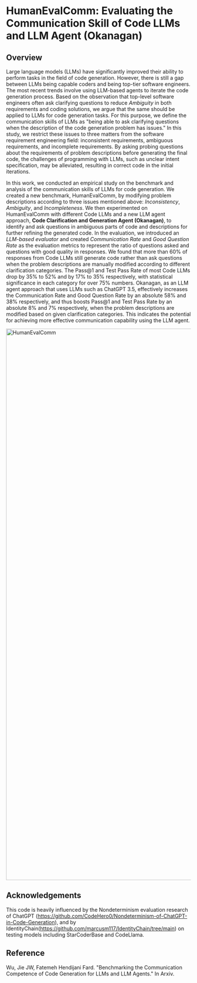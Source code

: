# HumanEvalComm: Evaluating the Communication Skill of Code LLMs and LLM Agent (Okanagan)

## Overview

Large language models (LLMs) have significantly improved their ability to perform tasks in the field of code generation. However, there is still a gap between LLMs being capable coders and being top-tier software engineers. The most recent trends involve using LLM-based agents to iterate the code generation process.
Based on the observation that top-level software engineers often ask clarifying questions to reduce *Ambiguity* in both requirements and coding solutions, we argue that the same should be applied to LLMs for code generation tasks. For this purpose, we define the communication skills of LLMs as "being able to ask clarifying questions when the description of the code generation problem has issues." In this study, we restrict these issues to three matters from the software requirement engineering field: inconsistent requirements, ambiguous requirements, and incomplete requirements. By asking probing questions about the requirements of problem descriptions before generating the final code, the challenges of programming with LLMs, such as unclear intent specification, may be alleviated, resulting in correct code in the initial iterations.


In this work, we conducted an empirical study on the benchmark and analysis of the communication skills of LLMs for code generation. We created a new benchmark, HumanEvalComm, by modifying problem descriptions according to three issues mentioned above: *Inconsistency*, *Ambiguity*, and *Incompleteness*. We then experimented on HumanEvalComm with different Code LLMs and a new LLM agent approach, **Code Clarification and Generation Agent (Okanagan)**, to identify and ask questions in ambiguous parts of code and descriptions for further refining the generated code.
In the evaluation, we introduced an *LLM-based evaluator* and created *Communication Rate* and *Good Question Rate* as the evaluation metrics to represent the ratio of questions asked and questions with good quality in responses. We found that more than 60% of responses from Code LLMs still generate code rather than ask questions when the problem descriptions are manually modified according to different clarification categories.
The Pass@1 and Test Pass Rate of most Code LLMs drop by 35% to 52% and by 17% to 35% respectively, with statistical significance in each category for over 75% numbers. Okanagan, as an LLM agent approach that uses LLMs such as ChatGPT 3.5, effectively increases the Communication Rate and Good Question Rate by an absolute 58% and 38% respectively, and thus boosts Pass@1 and Test Pass Rate by an absolute 8% and 7% respectively, when the problem descriptions are modified based on given clarification categories. This indicates the potential for achieving more effective communication capability using the LLM agent.



<img width="1501" alt="HumanEvalComm" src="https://github.com/jie-jw-wu/human-eval-comm/assets/122728498/9a7d2142-7ac5-4f64-8557-225e8b221dc7">

## Acknowledgements
This code is heavily influenced by the Nondeterminism evaluation research of ChatGPT (https://github.com/CodeHero0/Nondeterminism-of-ChatGPT-in-Code-Generation), and by IdentityChain(https://github.com/marcusm117/IdentityChain/tree/main) on testing models including StarCoderBase and CodeLlama.

## Reference
Wu, Jie JW, Fatemeh Hendijani Fard. "Benchmarking the Communication Competence of Code Generation for LLMs and LLM Agents." In Arxiv.
